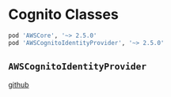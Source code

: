 # Cognito Classes

```bash
pod 'AWSCore', '~> 2.5.0'
pod 'AWSCognitoIdentityProvider', '~> 2.5.0'
```

## `AWSCognitoIdentityProvider`
[github](https://github.com/aws/aws-sdk-ios/tree/master/AWSCognitoIdentityProvider)
